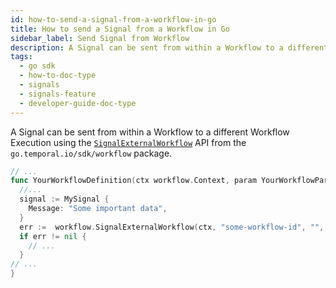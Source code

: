 ```yaml
---
id: how-to-send-a-signal-from-a-workflow-in-go
title: How to send a Signal from a Workflow in Go
sidebar_label: Send Signal from Workflow
description: A Signal can be sent from within a Workflow to a different Workflow Execution using the `SignalExternalWorkflow` API from the `go.temporal.io/sdk/workflow` package.
tags:
  - go sdk
  - how-to-doc-type
  - signals
  - signals-feature
  - developer-guide-doc-type
---
```


A Signal can be sent from within a Workflow to a different Workflow Execution using the [`SignalExternalWorkflow`](https://pkg.go.dev/go.temporal.io/sdk/workflow#SignalExternalWorkflow) API from the `go.temporal.io/sdk/workflow` package.

```go
// ...
func YourWorkflowDefinition(ctx workflow.Context, param YourWorkflowParam) error {
  //...
  signal := MySignal {
    Message: "Some important data",
  }
  err :=  workflow.SignalExternalWorkflow(ctx, "some-workflow-id", "", "your-signal-name", signal).Get(ctx, nil)
  if err != nil {
    // ...
  }
// ...
}
```
